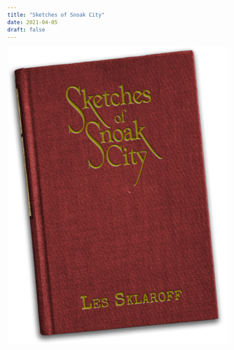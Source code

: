 ```yaml
---
title: "Sketches of Snoak City"
date: 2021-04-05
draft: false
---
```


[![SketchesOfSnoakCity_cover](img/Book-angled-med.png)](where.html)